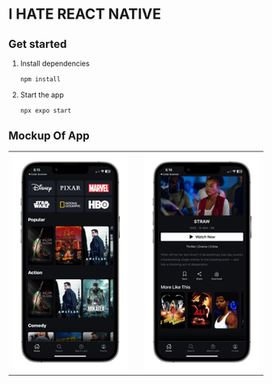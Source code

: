 # I HATE REACT NATIVE

## Get started

1. Install dependencies

   ```bash
   npm install
   ```

2. Start the app

   ```bash
   npx expo start
   ```

## Mockup Of App
<table>
  <tr>
    <td style="padding-right: 24px;">
      <img src="mockups/2.png" width="300"/>
    </td>
    <td>
      <img src="mockups/1.png" width="300"/>
    </td>
  </tr>
</table>
